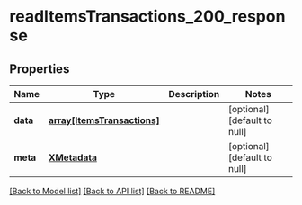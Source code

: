 # readItemsTransactions_200_response

## Properties
Name | Type | Description | Notes
------------ | ------------- | ------------- | -------------
**data** | [**array[ItemsTransactions]**](ItemsTransactions.md) |  | [optional] [default to null]
**meta** | [**XMetadata**](XMetadata.md) |  | [optional] [default to null]

[[Back to Model list]](../README.md#documentation-for-models) [[Back to API list]](../README.md#documentation-for-api-endpoints) [[Back to README]](../README.md)


